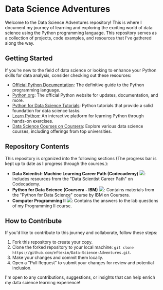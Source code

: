 # Data Science Adventures

Welcome to the Data Science Adventures repository! This is where I document my journey of learning and exploring the exciting world of data science using the Python programming language. This repository serves as a collection of projects, code examples, and resources that I've gathered along the way.

## Getting Started

If you're new to the field of data science or looking to enhance your Python skills for data analysis, consider checking out these resources:

- [Official Python Documentation](https://docs.python.org/3/): The definitive guide to the Python programming language.
- [Python.org](https://www.python.org/): The official Python website for updates, documentation, and more.
- [Python for Data Science Tutorials](https://docs.python.org/3/tutorial/index.html): Python tutorials that provide a solid foundation for data science tasks.
- [Learn Python](https://www.learnpython.org/): An interactive platform for learning Python through hands-on exercises.
- [Data Science Courses on Coursera](https://www.coursera.org/): Explore various data science courses, including offerings from top universities.

## Repository Contents

This repository is organized into the following sections (The progress bar is kept up to date as I progress through the courses.):

- **Data Scientist: Machine Learning Career Path (Codecademy)** ![](https://geps.dev/progress/40): Includes resources from the "Data Scientist Career Path" on Codecademy.
- **Python for Data Science (Coursera - IBM)** ![](https://geps.dev/progress/100): Contains materials from the "Python for Data Science" course by IBM on Coursera.
- **Computer Programming II** ![](https://geps.dev/progress/100): Contains the answers to the lab questions of my Programming II course.

## How to Contribute

If you'd like to contribute to this journey and collaborate, follow these steps:

1. Fork this repository to create your copy.
2. Clone the forked repository to your local machine: `git clone https://github.com/eftekin/Data-Science-Adventures.git`.
3. Make your changes and commit them locally.
4. Open a "Pull Request" to submit your changes for review and potential inclusion.

I'm open to any contributions, suggestions, or insights that can help enrich my data science learning experience!
